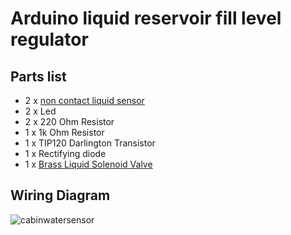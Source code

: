 # Arduino liquid reservoir fill level regulator

## Parts list

- 2 x [non contact liquid sensor](https://www.dfrobot.com/product-1493.html?gclid=CjwKCAjw4uXaBRAcEiwAuAUz8M_23qi_bdGt2mkGxdTIkx7bTTiu4MgRmD_Q3LmAKzf-wkfaUKoaMhoCr8MQAvD_BwE)
- 2 x Led
- 2 x 220 Ohm Resistor
- 1 x 1k Ohm Resistor
- 1 x TIP120 Darlington Transistor
- 1 x Rectifying diode
- 1 x [Brass Liquid Solenoid Valve](https://www.adafruit.com/product/996?gclid=CjwKCAjw4uXaBRAcEiwAuAUz8BUzcDfJbNnunP_mw49j483zbQ8sGm0TylQkfRqs01LJZTpZMPtxXhoCbXIQAvD_BwE)

## Wiring Diagram

![cabinwatersensor](https://user-images.githubusercontent.com/4824919/43288281-955ec0a0-90e4-11e8-9c03-6cc2493ddb5f.png)
